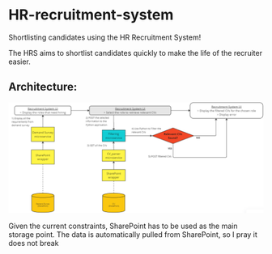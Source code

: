 # HR-recruitment-system
Shortlisting candidates using the HR Recruitment System!

The HRS aims to shortlist candidates quickly to make the life of the recruiter easier.

## Architecture:
![alt text](architecture.png)

Given the current constraints, SharePoint has to be used as the main storage point.
The data is automatically pulled from SharePoint, so I pray it does not break 